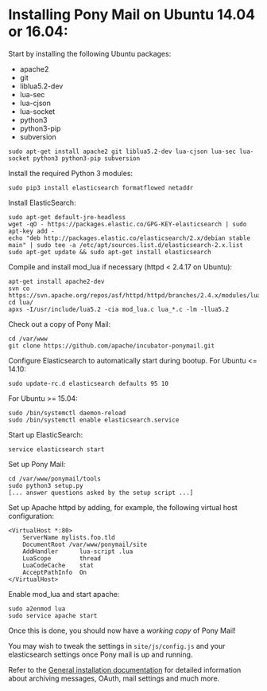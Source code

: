 # Installing Pony Mail on Ubuntu 14.04 or 16.04: #
Start by installing the following Ubuntu packages:

- apache2
- git
- liblua5.2-dev
- lua-sec
- lua-cjson
- lua-socket
- python3
- python3-pip
- subversion

~~~
sudo apt-get install apache2 git liblua5.2-dev lua-cjson lua-sec lua-socket python3 python3-pip subversion
~~~

Install the required Python 3 modules:
~~~
sudo pip3 install elasticsearch formatflowed netaddr
~~~

Install ElasticSearch:

~~~
sudo apt-get default-jre-headless
wget -qO - https://packages.elastic.co/GPG-KEY-elasticsearch | sudo apt-key add -
echo "deb http://packages.elastic.co/elasticsearch/2.x/debian stable main" | sudo tee -a /etc/apt/sources.list.d/elasticsearch-2.x.list
sudo apt-get update && sudo apt-get install elasticsearch
~~~

Compile and install mod_lua if necessary (httpd < 2.4.17 on Ubuntu):
~~~
apt-get install apache2-dev
svn co https://svn.apache.org/repos/asf/httpd/httpd/branches/2.4.x/modules/lua/
cd lua/
apxs -I/usr/include/lua5.2 -cia mod_lua.c lua_*.c -lm -llua5.2
~~~


Check out a copy of Pony Mail:
~~~
cd /var/www
git clone https://github.com/apache/incubator-ponymail.git
~~~

Configure Elasticsearch to automatically start during bootup. For Ubuntu <= 14.10:

~~~
sudo update-rc.d elasticsearch defaults 95 10
~~~

For Ubuntu >= 15.04:

~~~
sudo /bin/systemctl daemon-reload
sudo /bin/systemctl enable elasticsearch.service
~~~

Start up ElasticSearch:

~~~
service elasticsearch start
~~~

Set up Pony Mail:
~~~
cd /var/www/ponymail/tools
sudo python3 setup.py
[... answer questions asked by the setup script ...]
~~~


Set up Apache httpd by adding, for example, the following virtual host configuration:

~~~
<VirtualHost *:80>
    ServerName mylists.foo.tld
    DocumentRoot /var/www/ponymail/site
    AddHandler      lua-script .lua
    LuaScope        thread
    LuaCodeCache    stat
    AcceptPathInfo  On
</VirtualHost>
~~~

Enable mod_lua and start apache:

~~~
sudo a2enmod lua
sudo service apache start
~~~

Once this is done, you should now have a *working copy* of Pony Mail!

You may wish to tweak the settings in `site/js/config.js` and your
elasticsearch settings once Pony mail is up and running.

Refer to the [General installation documentation](INSTALLING.md) for
detailed information about archiving messages, OAuth, mail settings and
much more.
